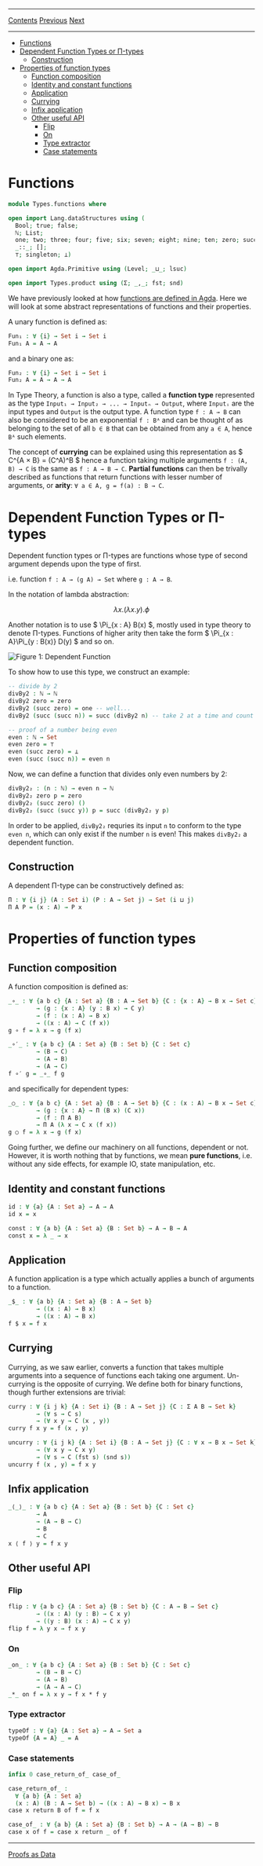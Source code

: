 ****
[Contents](contents.html)
[Previous](Types.product.html)
[Next](Types.proofsAsData.html)

<!-- START doctoc generated TOC please keep comment here to allow auto update -->
<!-- DON'T EDIT THIS SECTION, INSTEAD RE-RUN doctoc TO UPDATE -->
****

- [Functions](#functions)
- [Dependent Function Types or Π-types](#dependent-function-types-or-%CF%80-types)
  - [Construction](#construction)
- [Properties of function types](#properties-of-function-types)
  - [Function composition](#function-composition)
  - [Identity and constant functions](#identity-and-constant-functions)
  - [Application](#application)
  - [Currying](#currying)
  - [Infix application](#infix-application)
  - [Other useful API](#other-useful-api)
    - [Flip](#flip)
    - [On](#on)
    - [Type extractor](#type-extractor)
    - [Case statements](#case-statements)

<!-- END doctoc generated TOC please keep comment here to allow auto update -->

# Functions

```agda
module Types.functions where

open import Lang.dataStructures using (
  Bool; true; false;
  ℕ; List;
  one; two; three; four; five; six; seven; eight; nine; ten; zero; succ;
  _::_; [];
  ⊤; singleton; ⟂)

open import Agda.Primitive using (Level; _⊔_; lsuc)

open import Types.product using (Σ; _,_; fst; snd)
```

We have previously looked at how [functions are defined in Agda](Lang.functions.html). Here we will look at some abstract representations of functions and their properties.

A unary function is defined as:

```agda
Fun₁ : ∀ {i} → Set i → Set i
Fun₁ A = A → A
```

and a binary one as:

```agda
Fun₂ : ∀ {i} → Set i → Set i
Fun₂ A = A → A → A
```
In Type Theory, a function is also a type, called a **function type** represented as the type `Input₁ → Input₂ → ... → Inputₙ → Output`, where `Inputᵢ` are the input types and `Output` is the output type. A function type `f : A → B` can also be considered to be an exponential `f : Bᴬ` and can be thought of as belonging to the set of all `b ∈ B` that can be obtained from any `a ∈ A`, hence `Bᴬ` such elements.

The concept of **currying** can be explained using this representation as $ C^{A × B} = (C^A)^B $  hence a function taking multiple arguments `f : (A, B) → C` is the same as `f : A → B → C`. **Partial functions** can then be trivally described as functions that return functions with lesser number of arguments, or **arity**: `∀ a ∈ A, g = f(a) : B → C`.

# Dependent Function Types or Π-types

Dependent function types or Π-types are functions whose type of second argument depends upon the type of first.

i.e. function `f : A → (g A) → Set` where `g : A → B`.

In the notation of lambda abstraction:

$$
λx. (λx.y).ϕ
$$

Another notation is to use $ \Pi_{x : A} B(x) $, mostly used in type theory to denote Π-types. Functions of higher arity then take the form $ \Pi_{x : A}\Pi_{y : B(x)} D(y) $ and so on.

![Figure 1: Dependent Function](dependent_function.png)

To show how to use this type, we construct an example:

```agda
-- divide by 2
divBy2 : ℕ → ℕ
divBy2 zero = zero
divBy2 (succ zero) = one -- well...
divBy2 (succ (succ n)) = succ (divBy2 n) -- take 2 at a time and count as 1

-- proof of a number being even
even : ℕ → Set
even zero = ⊤
even (succ zero) = ⟂
even (succ (succ n)) = even n
```

Now, we can define a function that divides only even numbers by 2:

```agda
divBy2₂ : (n : ℕ) → even n → ℕ
divBy2₂ zero p = zero
divBy2₂ (succ zero) ()
divBy2₂ (succ (succ y)) p = succ (divBy2₂ y p)
```

In order to be applied, `divBy2₂` requries its input `n` to conform to the type `even n`, which can only exist if the number `n` is even! This makes `divBy2₂` a dependent function.

## Construction

A dependent Π-type can be constructively defined as:

```agda
Π : ∀ {i j} (A : Set i) (P : A → Set j) → Set (i ⊔ j)
Π A P = (x : A) → P x
```

# Properties of function types

## Function composition

A function composition is defined as:

```agda
_∘_ : ∀ {a b c} {A : Set a} {B : A → Set b} {C : {x : A} → B x → Set c}
        → (g : {x : A} (y : B x) → C y)
        → (f : (x : A) → B x)
        → ((x : A) → C (f x))
g ∘ f = λ x → g (f x)

_∘′_ : ∀ {a b c} {A : Set a} {B : Set b} {C : Set c}
        → (B → C)
        → (A → B)
        → (A → C)
f ∘′ g = _∘_ f g
```

and specifically for dependent types:

```agda
_○_ : ∀ {a b c} {A : Set a} {B : A → Set b} {C : (x : A) → B x → Set c}
        → (g : {x : A} → Π (B x) (C x))
        → (f : Π A B)
        → Π A (λ x → C x (f x))
g ○ f = λ x → g (f x)
```

Going further, we define our machinery on all functions, dependent or not. However, it is worth nothing that by functions, we mean **pure functions**, i.e. without any side effects, for example IO, state manipulation, etc.

## Identity and constant functions

```agda
id : ∀ {a} {A : Set a} → A → A
id x = x

const : ∀ {a b} {A : Set a} {B : Set b} → A → B → A
const x = λ _ → x
```

## Application

A function application is a type which actually applies a bunch of arguments to a function.

```agda
_$_ : ∀ {a b} {A : Set a} {B : A → Set b}
        → ((x : A) → B x)
        → ((x : A) → B x)
f $ x = f x
```

## Currying

Currying, as we saw earlier, converts a function that takes multiple arguments into a sequence of functions each taking one argument. Un-currying is the opposite of currying. We define both for binary functions, though further extensions are trivial:

```agda
curry : ∀ {i j k} {A : Set i} {B : A → Set j} {C : Σ A B → Set k}
        → (∀ s → C s)
        → (∀ x y → C (x , y))
curry f x y = f (x , y)

uncurry : ∀ {i j k} {A : Set i} {B : A → Set j} {C : ∀ x → B x → Set k}
        → (∀ x y → C x y)
        → (∀ s → C (fst s) (snd s))
uncurry f (x , y) = f x y
```

## Infix application

```agda
_⟨_⟩_ : ∀ {a b c} {A : Set a} {B : Set b} {C : Set c}
        → A
        → (A → B → C)
        → B
        → C
x ⟨ f ⟩ y = f x y
```

## Other useful API

### Flip

```agda
flip : ∀ {a b c} {A : Set a} {B : Set b} {C : A → B → Set c}
        → ((x : A) (y : B) → C x y)
        → ((y : B) (x : A) → C x y)
flip f = λ y x → f x y
```

### On

```agda
_on_ : ∀ {a b c} {A : Set a} {B : Set b} {C : Set c}
        → (B → B → C)
        → (A → B)
        → (A → A → C)
_*_ on f = λ x y → f x * f y
```

### Type extractor

```agda
typeOf : ∀ {a} {A : Set a} → A → Set a
typeOf {A = A} _ = A
```

### Case statements

```agda
infix 0 case_return_of_ case_of_

case_return_of_ :
  ∀ {a b} {A : Set a}
  (x : A) (B : A → Set b) → ((x : A) → B x) → B x
case x return B of f = f x

case_of_ : ∀ {a b} {A : Set a} {B : Set b} → A → (A → B) → B
case x of f = case x return _ of f
```

****
[Proofs as Data](./Types.proofsAsData.html)
